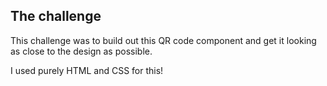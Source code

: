 

## The challenge

This challenge was to build out this QR code component and get it looking as close to the design as possible.

I used purely HTML and CSS for this!



 